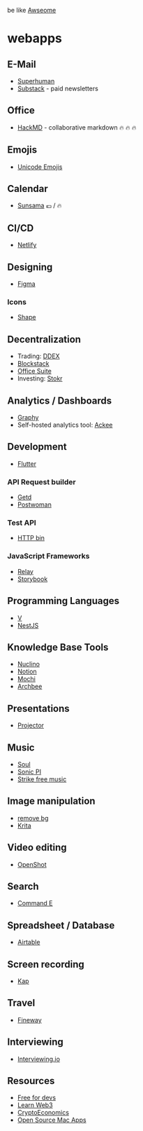 be like [Awseome](https://github.com/sindresorhus/awesome)

# webapps

## E-Mail

* [Superhuman](https://superhuman.com/)
* [Substack](https://substack.com/) - paid newsletters

## Office

* [HackMD](https://hackmd.io/) - collaborative markdown  🔥 🔥 🔥

## Emojis

* [Unicode Emojis](http://unicode.org/emoji/charts/full-emoji-list.html)

## Calendar

* [Sunsama](https://sunsama.com) 💶 / 🔥

## CI/CD

* [Netlify](https://www.netlify.com)

## Designing

* [Figma](https://www.figma.com/)

### Icons

* [Shape](https://shape.so/)

## Decentralization

* Trading: [DDEX](https://ddex.io/)
* [Blockstack](https://blockstack.org)
* [Office Suite](https://arcaneoffice.com/)
* Investing: [Stokr](https://stokr.io)

## Analytics / Dashboards

* [Graphy](https://graphyapp.com/)
* Self-hosted analytics tool: [Ackee](https://ackee.electerious.com/)

## Development

* [Flutter](https://flutter.dev/)

### API Request builder
* [Getd](https://getd.io/)
* [Postwoman](https://postwoman.io/)

### Test API
* [HTTP bin](https://httpbin.org)

### JavaScript Frameworks

* [Relay](https://facebook.github.io/relay/)
* [Storybook](https://storybook.js.org/)

## Programming Languages

* [V](https://vlang.io/)
* [NestJS](https://nestjs.com/)

## Knowledge Base Tools

* [Nuclino](https://www.nuclino.com/)
* [Notion](https://www.notion.so)
* [Mochi](https://mochi.cards)
* [Archbee](https://archbee.io)

## Presentations

* [Projector](https://projector.com/)

## Music

* [Soul](https://soul.dev/)
* [Sonic PI](https://sonic-pi.net/)
* [Strike free music](https://strikefreemusic.com/)

## Image manipulation

* [remove bg](https://www.remove.bg/)
* [Krita](https://krita.org/en/)

## Video editing

* [OpenShot](https://www.openshot.org/)

## Search

* [Command E](https://getcommande.com/)

## Spreadsheet / Database

* [Airtable](https://airtable.com/)

## Screen recording

* [Kap](https://getkap.co/)

## Travel

* [Fineway](https://www.fineway.de/)

## Interviewing

* [Interviewing.io](https://interviewing.io/)

## Resources

* [Free for devs](https://free-for.dev/#/)
* [Learn Web3](https://diode.io/blockchain/Best-Resources-to-Learn-Web3-Blockchain-Decentralized-PKI-and-Ethereum-19262/)
* [CryptoEconomics](https://cryptoeconomics.study/)
* [Open Source Mac Apps](https://github.com/serhii-londar/open-source-mac-os-apps/blob/master/README.md)
